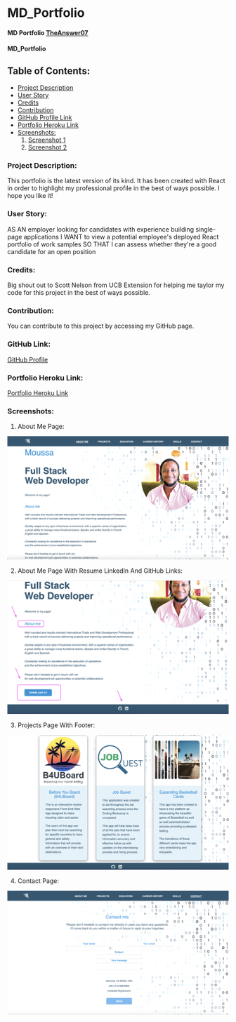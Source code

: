# MD_Portfolio

#### MD Portfolio [TheAnswer07](https://github.com/TheAnswer07)

#### MD_Portfolio

## Table of Contents:
* [Project Description](#project-description)
* [User Story](#username)
* [Credits](#credits)
* [Contribution](#contribution)
* [GitHub Profile Link](#github-profile)
* [Portfolio Heroku Link](#portfolio-heroku-link)
* [Screenshots:](#screenshots)
    1. [Screenshot 1](#Screenshot-1)
    2. [Screenshot 2](#Screenshot-2)



### Project Description:

This portfolio is the latest version of its kind. It has been created with React in order to highlight my professional profile in the best of ways possible. I hope you like it!

### User Story:

AS AN employer looking for candidates with experience building single-page applications
I WANT to view a potential employee's deployed React portfolio of work samples
SO THAT I can assess whether they're a good candidate for an open position

### Credits:

Big shout out to Scott Nelson from UCB Extension for helping me taylor my code for this project in the best of ways possible.

### Contribution:

You can contribute to this project by accessing my GitHub page.

### GitHub Link:

[GitHub Profile](https://github.com/TheAnswer07)

### Portfolio Heroku Link:

[Portfolio Heroku Link](https://portfoliomoussadia.herokuapp.com/)

### Screenshots:

1. About Me Page:

![About Me Page](public/screenshots/AboutMe-Page.png "About Me Page")

2. About Me Page With Resume LinkedIn And GitHub Links:

![About Me Page With Resume LinkedIn And GitHub Links](public/screenshots/AboutMe-Page-With-Resume-LinkedIn-And-GitHub-Links.png "About Me Page With Resume LinkedIn And GitHub Links")

3. Projects Page With Footer:

![Projects Page With Footer](public/screenshots/Projects-Page-With-Footer.png "Projects Page With Footer")

4. Contact Page:

![Contact Page](public/screenshots/Contact-Page.png "Contact Page")